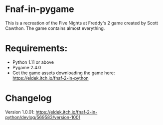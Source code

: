 # Fnaf-in-pygame

This is a recreation of the Five Nights at Freddy's 2 game created by Scott Cawthon. The game contains almost everything.


# Requirements:
- Python 1.11 or above
- Pygame 2.4.0
- Get the game assets downloading the game here: https://eldek.itch.io/fnaf-2-in-python


# Changelog

Version 1.0.01: https://eldek.itch.io/fnaf-2-in-python/devlog/569583/version-1001